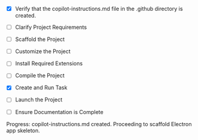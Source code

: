 - [x] Verify that the copilot-instructions.md file in the .github directory is created.

- [ ] Clarify Project Requirements
- [ ] Scaffold the Project
- [ ] Customize the Project
- [ ] Install Required Extensions
- [ ] Compile the Project
- [x] Create and Run Task
- [ ] Launch the Project
- [ ] Ensure Documentation is Complete

Progress: copilot-instructions.md created. Proceeding to scaffold Electron app skeleton.
